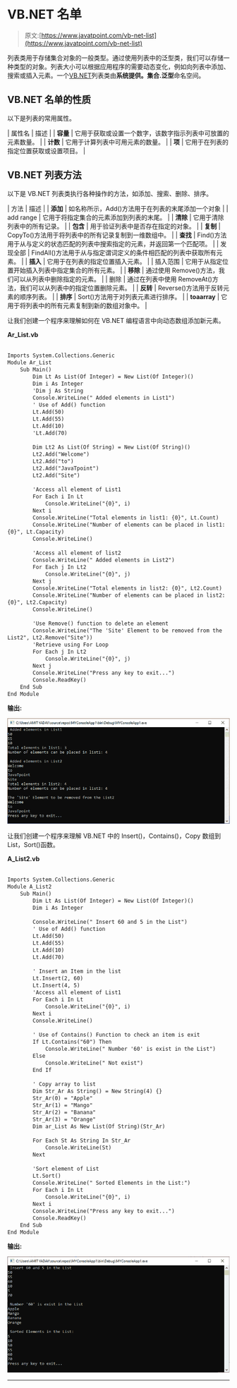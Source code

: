 # VB.NET 名单

> 原文:[https://www.javatpoint.com/vb-net-list](https://www.javatpoint.com/vb-net-list)

列表类用于存储集合对象的一般类型。通过使用列表中的泛型类，我们可以存储一种类型的对象。列表大小可以根据应用程序的需要动态变化，例如向列表中添加、搜索或插入元素。一个[VB.NET](https://www.javatpoint.com/vb-net)列表类由**系统提供。集合.泛型**命名空间。

## VB.NET 名单的性质

以下是列表的常用属性。

| 属性名 | 描述 |
| **容量** | 它用于获取或设置一个数字，该数字指示列表中可放置的元素数量。 |
| **计数** | 它用于计算列表中可用元素的数量。 |
| **项** | 它用于在列表的指定位置获取或设置项目。 |

## VB.NET 列表方法

以下是 VB.NET 列表类执行各种操作的方法，如添加、搜索、删除、排序。

| 方法 | 描述 |
| **添加** | 如名称所示，Add()方法用于在列表的末尾添加一个对象 |
| add range | 它用于将指定集合的元素添加到列表的末尾。 |
| **清除** | 它用于清除列表中的所有记录。 |
| **包含** | 用于验证列表中是否存在指定的对象。 |
| **复制** | CopyTo()方法用于将列表中的所有记录复制到一维数组中。 |
| **查找** | Find()方法用于从与定义的状态匹配的列表中搜索指定的元素，并返回第一个匹配项。 |
| 发现全部 | FindAll()方法用于从与指定谓词定义的条件相匹配的列表中获取所有元素。 |
| **插入** | 它用于在列表的指定位置插入元素。 |
| 插入范围 | 它用于从指定位置开始插入列表中指定集合的所有元素。 |
| **移除** | 通过使用 Remove()方法，我们可以从列表中删除指定的元素。 |
| 删除 | 通过在列表中使用 RemoveAt()方法，我们可以从列表中的指定位置删除元素。 |
| **反转** | Reverse()方法用于反转元素的顺序列表。 |
| **排序** | Sort()方法用于对列表元素进行排序。 |
| **toaarray** | 它用于将列表中的所有元素复制到新的数组对象中。 |

让我们创建一个程序来理解如何在 VB.NET 编程语言中向动态数组添加新元素。

**Ar_List.vb**

```

Imports System.Collections.Generic
Module Ar_List
    Sub Main()
        Dim Lt As List(Of Integer) = New List(Of Integer)()
        Dim i As Integer
        'Dim j As String
        Console.WriteLine(" Added elements in List1")
        ' Use of Add() function
        Lt.Add(50)
        Lt.Add(55)
        Lt.Add(10)
        'Lt.Add(70)

        Dim Lt2 As List(Of String) = New List(Of String)()
        Lt2.Add("Welcome")
        Lt2.Add("to")
        Lt2.Add("JavaTpoint")
        Lt2.Add("Site")

        'Access all element of List1
        For Each i In Lt
            Console.WriteLine("{0}", i)
        Next i
        Console.WriteLine("Total elements in list1: {0}", Lt.Count)
        Console.WriteLine("Number of elements can be placed in list1: {0}", Lt.Capacity)
        Console.WriteLine()

        'Access all element of list2
        Console.WriteLine(" Added elements in List2")
        For Each j In Lt2
            Console.WriteLine("{0}", j)
        Next j
        Console.WriteLine("Total elements in list2: {0}", Lt2.Count)
        Console.WriteLine("Number of elements can be placed in list2: {0}", Lt2.Capacity)
        Console.WriteLine()

        'Use Remove() function to delete an element
        Console.WriteLine("The 'Site' Element to be removed from the List2", Lt2.Remove("Site"))
        'Retrieve using For Loop
        For Each j In Lt2
            Console.WriteLine("{0}", j)
        Next j
        Console.WriteLine("Press any key to exit...")
        Console.ReadKey()
    End Sub
End Module

```

**输出:**

![VB.NET List](img/e120a145e093cf99e0395ee06ce8411a.png)

让我们创建一个程序来理解 VB.NET 中的 Insert()，Contains()，Copy 数组到 List，Sort()函数。

**A_List2.vb**

```

Imports System.Collections.Generic
Module A_List2
    Sub Main()
        Dim Lt As List(Of Integer) = New List(Of Integer)()
        Dim i As Integer

        Console.WriteLine(" Insert 60 and 5 in the List")
        ' Use of Add() function
        Lt.Add(50)
        Lt.Add(55)
        Lt.Add(10)
        Lt.Add(70)

        ' Insert an Item in the list
        Lt.Insert(2, 60)
        Lt.Insert(4, 5)
        'Access all element of List1
        For Each i In Lt
            Console.WriteLine("{0}", i)
        Next i
        Console.WriteLine()

        ' Use of Contains() Function to check an item is exit
        If Lt.Contains("60") Then
            Console.WriteLine(" Number '60' is exist in the List")
        Else
            Console.WriteLine(" Not exist")
        End If

        ' Copy array to list
        Dim Str_Ar As String() = New String(4) {}
        Str_Ar(0) = "Apple"
        Str_Ar(1) = "Mango"
        Str_Ar(2) = "Banana"
        Str_Ar(3) = "Orange"
        Dim ar_List As New List(Of String)(Str_Ar)

        For Each St As String In Str_Ar
            Console.WriteLine(St)
        Next

        'Sort element of List
        Lt.Sort()
        Console.WriteLine(" Sorted Elements in the List:")
        For Each i In Lt
            Console.WriteLine("{0}", i)
        Next i
        Console.WriteLine("Press any key to exit...")
        Console.ReadKey()
    End Sub
End Module

```

**输出:**

![VB.NET List](img/e0b15603d536d29508c75f5876fcf89e.png)

* * *